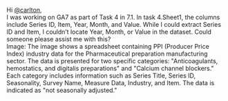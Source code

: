 Hi [@carlton](/u/carlton),  
I was working on GA7 as part of Task 4 in 7.1. In task 4.Sheet1, the columns
include Series ID, Item, Year, Month, and Value. While I could extract Series
ID and Item, I couldn’t locate Year, Month, or Value in the dataset. Could
someone please assist me with this?  
Image: The image shows a spreadsheet containing PPI (Producer Price Index)
industry data for the Pharmaceutical preparation manufacturing sector. The
data is presented for two specific categories: "Anticoagulants, hemostatics,
and digitalis preparations" and "Calcium channel blockers." Each category
includes information such as Series Title, Series ID, Seasonality, Survey
Name, Measure Data, Industry, and Item. The data is indicated as "not
seasonally adjusted."